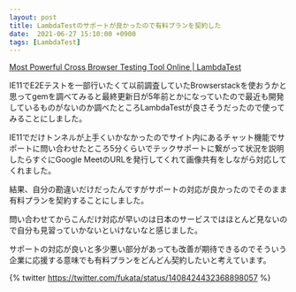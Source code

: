 ```yaml
---
layout: post
title: LambdaTestのサポートが良かったので有料プランを契約した 
date:  2021-06-27 15:10:00 +0900
tags: [LambdaTest]
---
```


[Most Powerful Cross Browser Testing Tool Online | LambdaTest](https://www.lambdatest.com/)

IE11でE2Eテストを一部行いたくて以前調査していたBrowserstackを使おうかと思ってgemを調べてみると最終更新日が5年前とかになっていたので最近も開発しているものがないのか調べたところLambdaTestが良さそうだったので使ってみることにしました。

IE11でだけトンネルが上手くいかなかったのでサイト内にあるチャット機能でサポートに問い合わせたところ5分くらいでテックサポートに繋がって状況を説明したらすぐにGoogle MeetのURLを発行してくれて画像共有をしながら対応してくれました。

結果、自分の勘違いだけだったんですがサポートの対応が良かったのでそのまま有料プランを契約することにしました。

問い合わせてからこんだけ対応が早いのは日本のサービスではほとんど見ないので自分も見習っていかないといけないなと感じました。

サポートの対応が良いと多少悪い部分があっても改善が期待できるのでそういう企業に応援する意味でも有料プランをどんどん契約したいと考えています。

{% twitter https://twitter.com/fukata/status/1408424432368898057 %}

